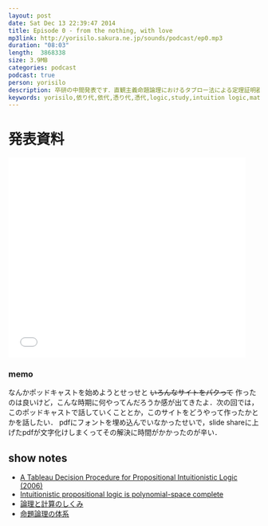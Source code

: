 ```yaml
---
layout: post
date: Sat Dec 13 22:39:47 2014
title: Episode 0 - from the nothing, with love
mp3link: http://yorisilo.sakura.ne.jp/sounds/podcast/ep0.mp3
duration: "08:03"
length:  3868338
size: 3.9MB
categories: podcast
podcast: true
person: yorisilo
description: 卒研の中間発表です．直観主義命題論理におけるタブロー法による定理証明器のためのアルゴリズムの開発についての発表なのですが，ほぼ，直観主義命題論理とタブロー法の解説だけをしてるだけのアレな内容でお茶を濁したやつです．
keywords: yorisilo,依り代,依代,憑り代,憑代,logic,study,intuition logic,math
---
```


# 発表資料
<iframe src="//www.slideshare.net/slideshow/embed_code/42646656" width="476" height="400" frameborder="0" marginwidth="0" marginheight="0" scrolling="no"></iframe>

### memo
なんかポッドキャストを始めようとせっせと <del>いろんなサイトをパクって</del> 作ったのは良いけど，こんな時期に何やってんだろうか感が出てきたよ．次の回では，このポッドキャストで話していくこととか，このサイトをどうやって作ったかとかを話したい．
pdfにフォントを埋め込んでいなかったせいで，slide shareに上げたpdfが文字化けしまくってその解決に時間がかかったのが辛い．


## show notes
* [A Tableau Decision Procedure for Propositional Intuitionistic Logic (2006)](http://citeseerx.ist.psu.edu/viewdoc/summary?doi=10.1.1.142.7751)
* [Intuitionistic propositional logic is polynomial-space complete](http://www.sciencedirect.com/science/article/pii/0304397579900069)
* [論理と計算のしくみ](http://www.amazon.co.jp/%E8%AB%96%E7%90%86%E3%81%A8%E8%A8%88%E7%AE%97%E3%81%AE%E3%81%97%E3%81%8F%E3%81%BF-%E8%90%A9%E8%B0%B7-%E6%98%8C%E5%B7%B1/dp/4000061917)
* [命題論理の体系](http://logic.cs.tsukuba.ac.jp/~kam/lecture/complogic2014/4.pdf)
